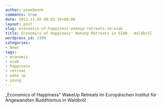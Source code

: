 ```yaml
---
author: pvwebmonk
comments: true
date: 2013-11-05 00:03:16+00:00
layout: post
slug: economics-of-happiness-wakeup-retreats-im-eiab
title: Economics of Happiness" WakeUp Retreats in EIAB - Waldbröl
wordpress_id: 3390
categories:
- News
tags:
- economic
- eiab
- happiness
- retreat
- wake up
- young
---
```




„Economics of Happiness" WakeUp Retreats im Europäischen Institut für Angewandten Buddhismus in Waldbröl
